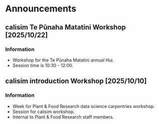 # Announcements

## calisim Te Pūnaha Matatini Workshop [2025/10/22]

### Information

- Workshop for the Te Pūnaha Matatini annual Hui.
- Session time is 10:30 - 12:00.

## calisim introduction Workshop [2025/10/10]

### Information

- Week for Plant & Food Research data science carpentries workshop.
- Session for calisim workshop.
- Internal to Plant & Food Research staff members.
